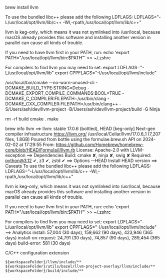 brew install llvm

To use the bundled libc++ please add the following LDFLAGS:
  LDFLAGS="-L/usr/local/opt/llvm/lib/c++ -Wl,-rpath,/usr/local/opt/llvm/lib/c++"

llvm is keg-only, which means it was not symlinked into /usr/local,
because macOS already provides this software and installing another version in
parallel can cause all kinds of trouble.

If you need to have llvm first in your PATH, run:
  echo 'export PATH="/usr/local/opt/llvm/bin:$PATH"' >> ~/.zshrc

For compilers to find llvm you may need to set:
  export LDFLAGS="-L/usr/local/opt/llvm/lib"
  export CPPFLAGS="-I/usr/local/opt/llvm/include"


/usr/local/bin/cmake --no-warn-unused-cli -DCMAKE_BUILD_TYPE:STRING=Debug -DCMAKE_EXPORT_COMPILE_COMMANDS:BOOL=TRUE -DCMAKE_C_COMPILER:FILEPATH=/usr/bin/clang -DCMAKE_CXX_COMPILER:FILEPATH=/usr/bin/clang++ -S/Users/ash/dev/llvm-project -B/Users/ash/dev/llvm-project/build -G Ninja


rm -rf build
cmake .
make

brew info llvm
==> llvm: stable 17.0.6 (bottled), HEAD [keg-only]
Next-gen compiler infrastructure
https://llvm.org/
/usr/local/Cellar/llvm/17.0.6_1 (7,207 files, 1.8GB)
  Poured from bottle using the formulae.brew.sh API on 2024-02-02 at 17:29:55
From: https://github.com/Homebrew/homebrew-core/blob/HEAD/Formula/l/llvm.rb
License: Apache-2.0 with LLVM-exception
==> Dependencies
Build: cmake ✘, ninja ✘, swig ✘
Required: python@3.12 ✔, z3 ✔, zstd ✔
==> Options
--HEAD
	Install HEAD version
==> Caveats
To use the bundled libc++ please add the following LDFLAGS:
  LDFLAGS="-L/usr/local/opt/llvm/lib/c++ -Wl,-rpath,/usr/local/opt/llvm/lib/c++"

llvm is keg-only, which means it was not symlinked into /usr/local,
because macOS already provides this software and installing another version in
parallel can cause all kinds of trouble.

If you need to have llvm first in your PATH, run:
  echo 'export PATH="/usr/local/opt/llvm/bin:$PATH"' >> ~/.zshrc

For compilers to find llvm you may need to set:
  export LDFLAGS="-L/usr/local/opt/llvm/lib"
  export CPPFLAGS="-I/usr/local/opt/llvm/include"
==> Analytics
install: 57,004 (30 days), 159,662 (90 days), 423,946 (365 days)
install-on-request: 24,791 (30 days), 74,857 (90 days), 289,454 (365 days)
build-error: 581 (30 days)


C/C++ configuration extension
```
${workspaceFolder}/llvm/include/**
${workspaceFolder}/utils/bazel/llvm-project-overlay/llvm/include/**
${workspaceFolder}/build/include/**
```